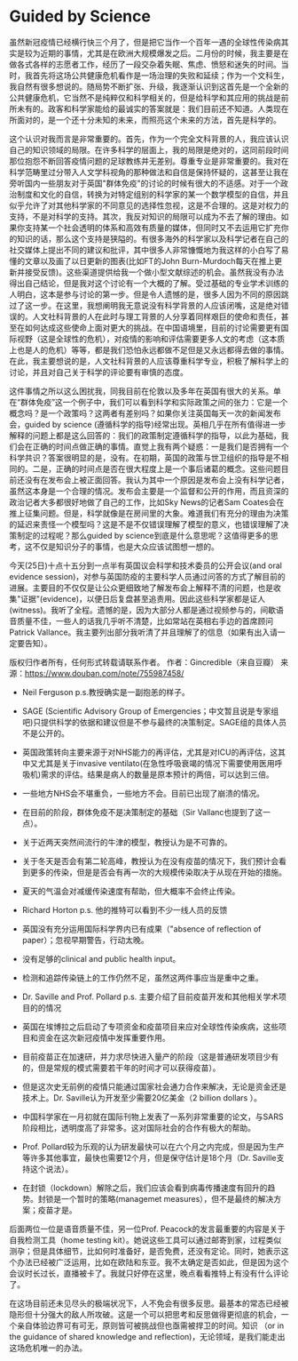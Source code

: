 # Guided by Science

虽然新冠疫情已经横行快三个月了，但是把它当作一个百年一遇的全球性传染病其实是较为近期的事情，尤其是在欧洲大规模爆发之后。二月份的时候，我主要是在做各式各样的志愿者工作，经历了一段交杂着失眠、焦虑、愤怒和迷失的时间。当时，我首先将这场公共健康危机看作是一场治理的失败和延续；作为一个文科生，我自然有很多想说的。随局势不断扩张、升级，我逐渐认识到这首先是一个全新的公共健康危机，它当然不是纯粹仅和科学相关的，但是给科学和其应用的挑战是前所未有的。政客和科学家能给的最诚实的答案就是：我们目前还不知道。人类现在所面对的，是一个还十分未知的未来，而照亮这个未来的方法，首先是科学的。

这个认识对我而言是非常重要的。首先，作为一个完全文科背景的人，我应该认识自己的知识领域的局限。在许多科学的层面上，我的局限是绝对的，这同前段时间那位抱怨不断回答疫情问题的足球教练并无差别。尊重专业是非常重要的。我对在科学范畴里过分带入人文学科视角的那种做法和自信是保持怀疑的，这甚至让我在旁听国内一些朋友对于英国"群体免疫"的讨论的时候有很大的不适感。对于一个政治制度和文化的自信，转换为对特定组别的科学家的某一个数学模型的自信，并且似乎允许了对其他科学家的不同意见的选择性忽视，这是不合理的。这是对权力的支持，不是对科学的支持。其次，我反对知识的局限可以成为不去了解的理由。如果你支持某一个社会透明的体系和高效有质量的媒体，但同时又不去运用它扩充你的知识的话，那么这个支持是狭隘的。有很多海外的科学家以及科学记者在自己的社交媒体上提出不同的建议和批评，其中很多人非常慷慨地为我这样的小白写了易懂的文章以及画了以日更新的图表(比如FT的John Burn-Murdoch每天在推上更新并接受反馈)。这些渠道提供给我一个做小型文献综述的机会。虽然我没有办法得出自己结论，但是我对这个讨论有一个大概的了解。受过基础的专业学术训练的人明白，这本是参与讨论的第一步。但是令人遗憾的是，很多人因为不同的原因跳过了这一步。在这里，我想阐明我无意说没有科学背景的人应该闭嘴，这是绝对错误的。人文社科背景的人在此时与理工背景的人分享着同样艰巨的使命和责任，甚至在如何达成这些使命上面对更大的挑战。在中国语境里，目前的讨论需要更有国际视野（这是全球性的危机），对疫情的影响和评估需要更多人文的考虑（这本质上也是人的危机）等等，都是我们恐怕永远都做不足但是又永远都得去做的事情。在此，我主要想说的是，人文社科背景的人应该尊重科学专业，积极了解科学上的讨论，并且对自己关于科学的评论要有审慎的态度。

这件事情之所以这么困扰我，同我目前在伦敦以及多年在英国有很大的关系。单在“群体免疫”这一个例子中，我们可以看到科学和实际政策之间的张力：它是一个概念吗？是一个政策吗？这两者有差别吗？如果你关注英国每天一次的新闻发布会，guided by science (遵循科学的指导)经常出现。英相几乎在所有值得进一步解释的问题上都是这么回答的：我们的政策制定遵循科学的指导，以此为基础，我们会在正确的时间点做正确的事情。直觉上我有两个疑惑：一是我们是否拥有一个科学共识？答案很明显的是，没有。在初期，英国的政策与世卫组织的指导是不相同的。二是，正确的时间点是否在很大程度上是一个事后诸葛的概念。这些问题目前还没有在发布会上被正面回答。我认为其中一个原因是发布会上没有科学记者，虽然这本身是一个合理的情况。发布会主要是一个监督和公开的作用，而且资深的政治记者大多都很好地做了自己的工作，比如Sky News的记者Sam Coates会在推上征集问题。但是，科学就像是在房间里的大象。难道我们有充分的理由为决策的延迟来责怪一个模型吗？这是不是不仅错误理解了模型的意义，也错误理解了决策制定的过程呢？那么guided by science到底是什么意思呢？这值得更多的思考，这不仅是知识分子的事情，也是大众应该试图想一想的。

今天(25日)十点十五分到一点半有英国议会科学和技术委员的公开会议(and oral evidence session)，对参与英国防疫的主要科学人员通过问答的方式了解目前的进展。主要目的不仅仅是让公众更细致地了解发布会上解释不清的问题，也是收集"证据"(evidence)，以便日后复盘甚至追责用。因此这些科学家都是证人(witness)。我听了全程。遗憾的是，因为大部分人都是通过视频参与的，间歇语音质量不佳，一些人的话我几乎听不清楚，比如常站在英相右手边的首席顾问Patrick Vallance。我主要列出部分我听清了并且理解了的信息（如果有出入请一定要告知）。

版权归作者所有，任何形式转载请联系作者。
作者：Gincredible（来自豆瓣）
来源：https://www.douban.com/note/755987458/

- Neil Ferguson p.s.教授确实是一副抱恙的样子。

* SAGE (Scientific Advisory Group of Emergencies；中文暂且说是专家组吧)只提供科学的依据和建议但是不参与最终的决策制定。SAGE组的具体人员不是公开的。

* 英国政策转向主要来源于对NHS能力的再评估，尤其是对ICU的再评估，这其中又尤其是关于invasive ventilato(在急性呼吸衰竭的情况下需要使用医用呼吸机)需求的评估。结果是病人的数量是原本预计的两倍，可以达到三倍。

* 一些地方NHS会不堪重负，一些地方不会。目前已出现了崩溃的情况。

* 在目前的阶段，群体免疫不是决策制定的基础（Sir Vallanc也提到了这一点）。

* 关于近两天突然间流行的牛津的模型，教授认为是不可靠的。

* 关于冬天是否会有第二轮高峰，教授认为在没有疫苗的情况下，我们预计会看到更多的传染，但是是否会有再一次的大规模传染取决于从现在开始的措施。

* 夏天的气温会对减缓传染速度有帮助，但大概率不会终止传染。

- Richard Horton p.s. 他的推特可以看到不少一线人员的反馈

* 英国没有充分运用国际科学界内已有成果（"absence of reflection of paper）；忽视早期警告，行动太晚。

* 没有足够的clinical and public health input。

* 检测和追踪传染链上的工作仍然不足，虽然这两件事应当是重中之重。

- Dr. Saville and Prof. Pollard p.s. 主要介绍了目前疫苗开发和其他相关学术项目的的情况

* 英国在埃博拉之后启动了专项资金和疫苗项目来应对全球性传染疾病，这些项目和资金在这次新冠疫情中发挥重要作用。

* 目前疫苗正在加速研，并力求尽快进入量产的阶段（这是普通研发项目少有的，但是常规的模式需要若干年的时间才可以获得疫苗）。

* 但是这次史无前例的疫情只能通过国家社会通力合作来解决，无论是资金还是技术上。Dr. Saville认为开发至少需要20亿美金（2 billion dollars ）。

* 中国科学家在一月初就在国际刊物上发表了一系列非常重要的论文，与SARS阶段相比，透明度高了非常多。这对国际社会的合作有极大的帮助。

* Prof. Pollard较为乐观的认为研发最快可以在六个月之内完成，但是因为生产等许多其他事宜，最快也需要12个月，但是保守估计是18个月（Dr. Saville支持这个说法）。

* 在封锁（lockdown）解除之后，我们应该会看到病毒传播速度有回升的趋势。封锁是一个暂时的策略(managemet measures），但不是最终的解决方案；疫苗才是。

后面两位一位是语音质量不佳，另一位Prof. Peacock的发言最重要的内容是关于自我检测工具（home testing kit）。她说这些工具可以通过邮寄到家，过程类似测孕；但是具体细节，比如何时准备好，是否免费，还没有定论。同时，她表示这个办法已经被广泛运用，比如在欧陆和东亚。我不太确定是否如此，但是因为这个会议时长过长，直播被卡了。我就只好停在这里，晚点看看推特上有没有什么评论了。

在这场目前还未见尽头的极端状况下，人不免会有很多反思。最基本的常态已经被隐形但十分强大的敌人所攻破。这是一个可以把思考和反思做得更彻底的机会，一个亲自体验边界可有可无，原则皆可被挑战但也亟需被捍卫的时间。知识 （or in the guidance of shared knowledge and reflection)，无论领域，是我们能走出这场危机唯一的办法。


